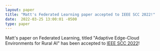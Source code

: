 ```yaml
---
layout: paper
title: "Matt's Federated Learning paper accepted to IEEE SCC 2022!"
date:  2022-03-25 13:00:01 -0500
type: paper
---
```


Matt's paper on Federated Learning, titled "Adaptive Edge-Cloud Environments for Rural AI" has been accepted to [IEEE SCC 2022](https://conferences.computer.org/scc/2022/)!
